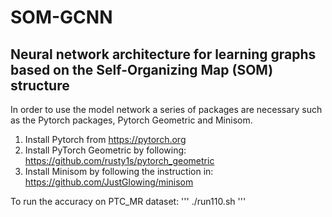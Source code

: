 # SOM-GCNN
Neural network architecture for learning graphs based on the Self-Organizing Map (SOM) structure
--------------------------------------------------------------------------------

In order to use the model network a series of packages are necessary such as the Pytorch packages, Pytorch Geometric and Minisom.

1. Install Pytorch from https://pytorch.org
2. Install PyTorch Geometric by following: https://github.com/rusty1s/pytorch_geometric
3. Install Minisom by following the instruction in: https://github.com/JustGlowing/minisom

To run the accuracy on PTC_MR dataset:
  '''
  ./run110.sh
  '''
  
